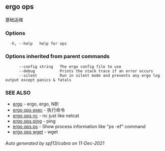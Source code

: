 ## ergo ops

基础运维

### Options

```
  -h, --help   help for ops
```

### Options inherited from parent commands

```
      --config string   The ergo config file to use
      --debug           Prints the stack trace if an error occurs
      --silent          Run in silent mode and prevents any ergo log output except panics & fatals
```

### SEE ALSO

* [ergo](ergo.md)	 - ergo, ergo, NB!
* [ergo ops exec](ergo_ops_exec.md)	 - 执行命令
* [ergo ops nc](ergo_ops_nc.md)	 - nc just like netcat
* [ergo ops ping](ergo_ops_ping.md)	 - ping
* [ergo ops ps](ergo_ops_ps.md)	 - Show process information like "ps -ef" command
* [ergo ops wget](ergo_ops_wget.md)	 - wget

###### Auto generated by spf13/cobra on 11-Dec-2021

